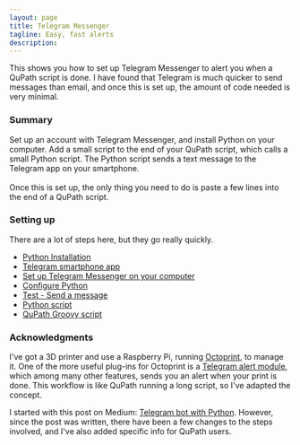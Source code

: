 ```yaml
---
layout: page
title: Telegram Messenger
tagline: Easy, fast alerts
description: 
---
```


This shows you how to set up Telegram Messenger to alert you when a QuPath script is done.  I have found that Telegram is much quicker to send messages than email, and once this is set up, the amount of code needed is very minimal.

### Summary
Set up an account with Telegram Messenger, and install Python on your computer.  Add a small script to the end of your QuPath script, which calls a small Python script.  The Python script sends a text message to the Telegram app on your smartphone.
<br>
<br>
Once this is set up, the only thing you need to do is paste a few lines into the end of a QuPath script.
<br>

### Setting up
There are a lot of steps here, but they go really quickly.

- [Python Installation](python_install.html)
- [Telegram smartphone app](telegram_app.html)
- [Set up Telegram Messenger on your computer](telegram_setup.html)
- [Configure Python](python_config.html)
- [Test - Send a message](test_message.html)
- [Python script](python_script.html)
- [QuPath Groovy script](groovy_script.html)


### Acknowledgments<br>
I've got a 3D printer and use a Raspberry Pi, running [Octoprint](https://octoprint.org/), to manage it.  One of the more useful plug-ins for Octoprint is a [Telegram alert module](https://github.com/fabianonline/OctoPrint-Telegram), which among many other features, sends you an alert when your print is done.  This workflow is like QuPath running a long script, so I've adapted the concept.

I started with this post on Medium:
[Telegram bot with Python](https://medium.com/@robertbracco1/how-to-write-a-telegram-bot-to-send-messages-with-python-bcdf45d0a580).
However, since the post was written, there have been a few changes to the steps involved, and I've also added specific info for QuPath users.
